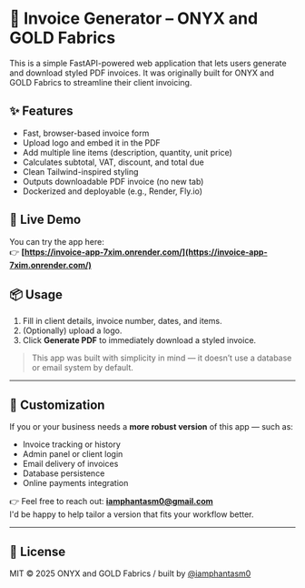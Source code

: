 # 🧾 Invoice Generator – ONYX and GOLD Fabrics

This is a simple FastAPI-powered web application that lets users generate and download styled PDF invoices. It was originally built for ONYX and GOLD Fabrics to streamline their client invoicing.

## ✨ Features

- Fast, browser-based invoice form
- Upload logo and embed it in the PDF
- Add multiple line items (description, quantity, unit price)
- Calculates subtotal, VAT, discount, and total due
- Clean Tailwind-inspired styling
- Outputs downloadable PDF invoice (no new tab)
- Dockerized and deployable (e.g., Render, Fly.io)

## 🚀 Live Demo

You can try the app here:  
👉 **[https://invoice-app-7xim.onrender.com/](https://invoice-app-7xim.onrender.com/)**

## 📦 Usage

1. Fill in client details, invoice number, dates, and items.
2. (Optionally) upload a logo.
3. Click **Generate PDF** to immediately download a styled invoice.

> This app was built with simplicity in mind — it doesn’t use a database or email system by default.

---

## 🔧 Customization

If you or your business needs a **more robust version** of this app — such as:
- Invoice tracking or history
- Admin panel or client login
- Email delivery of invoices
- Database persistence
- Online payments integration

👉 Feel free to reach out: **[iamphantasm0@gmail.com](mailto:iamphantasm0@gmail.com)**  
I'd be happy to help tailor a version that fits your workflow better.

---

## 📄 License

MIT © 2025 ONYX and GOLD Fabrics / built by [@iamphantasm0](mailto:iamphantasm0@gmail.com)

